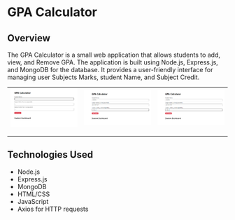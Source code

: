 <h1> GPA Calculator </h1>

<h2>Overview</h2>

<p>
  The GPA Calculator is a small web application that allows students to add, view, and Remove GPA. The application is built using Node.js, Express.js, and MongoDB for the database. It provides a user-friendly interface for managing user Subjects Marks, student Name, and Subject Credit.
</p>


<table>
  <tr>
    <td align="center">
      <img alt="coding" width="400" src="https://raw.githubusercontent.com/Amantha96/GPA-Calculator/4553e18d8b71fc17542d724a3fab41d78c3003a4/GPA%201.png">
      <p> </p>
    </td>
    <td align="center">
      <img alt="coding" width="400" src="https://raw.githubusercontent.com/Amantha96/GPA-Calculator/4553e18d8b71fc17542d724a3fab41d78c3003a4/GPA%203.png">
     <p>  </p>
    </td>
    <td align="center">
      <img alt="coding" width="400" src="https://raw.githubusercontent.com/Amantha96/GPA-Calculator/4553e18d8b71fc17542d724a3fab41d78c3003a4/GPA%203.png">
     <p></td>
  </tr>
 
</table>

## Technologies Used

- Node.js
- Express.js
- MongoDB
- HTML/CSS
- JavaScript
- Axios for HTTP requests
